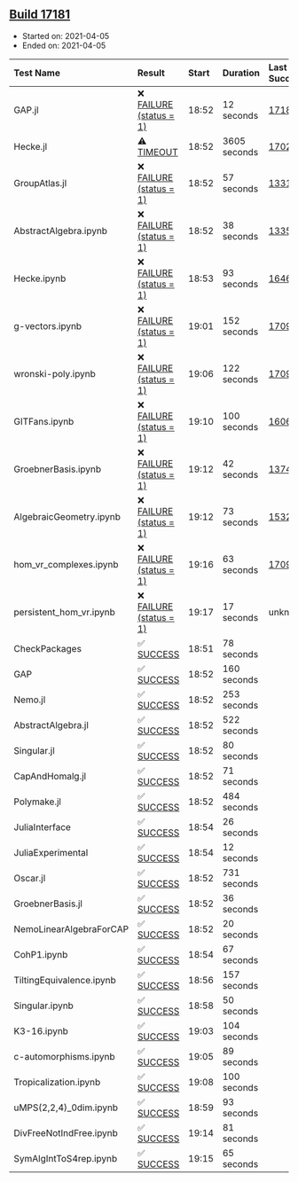 ## [Build 17181](https://oscarci.mathematik.uni-kl.de/job/oscar/17181/)

* Started on: 2021-04-05
* Ended on: 2021-04-05

| Test Name    | Result | Start | Duration | Last Success | First Failure |
|:-------------|:-------|:------|:---------|:-------------|:--------------|
| GAP.jl | ❌ [FAILURE (status = 1)](https://oscarci.mathematik.uni-kl.de/job/oscar/17181/artifact/logs/build-17181/GAP.jl.log) | 18:52 | 12 seconds | [17180](https://oscarci.mathematik.uni-kl.de/job/oscar/17180/) | [17181](https://oscarci.mathematik.uni-kl.de/job/oscar/17181/) |
| Hecke.jl | ⚠ [TIMEOUT](https://oscarci.mathematik.uni-kl.de/job/oscar/17181/artifact/logs/build-17181/Hecke.jl.log) | 18:52 | 3605 seconds | [17022](https://oscarci.mathematik.uni-kl.de/job/oscar/17022/) | [17023](https://oscarci.mathematik.uni-kl.de/job/oscar/17023/) |
| GroupAtlas.jl | ❌ [FAILURE (status = 1)](https://oscarci.mathematik.uni-kl.de/job/oscar/17181/artifact/logs/build-17181/GroupAtlas.jl.log) | 18:52 | 57 seconds | [13311](https://oscarci.mathematik.uni-kl.de/job/oscar/13311/) | [13312](https://oscarci.mathematik.uni-kl.de/job/oscar/13312/) |
| AbstractAlgebra.ipynb | ❌ [FAILURE (status = 1)](https://oscarci.mathematik.uni-kl.de/job/oscar/17181/artifact/logs/build-17181/AbstractAlgebra.ipynb.log) | 18:52 | 38 seconds | [13355](https://oscarci.mathematik.uni-kl.de/job/oscar/13355/) | [13356](https://oscarci.mathematik.uni-kl.de/job/oscar/13356/) |
| Hecke.ipynb | ❌ [FAILURE (status = 1)](https://oscarci.mathematik.uni-kl.de/job/oscar/17181/artifact/logs/build-17181/Hecke.ipynb.log) | 18:53 | 93 seconds | [16463](https://oscarci.mathematik.uni-kl.de/job/oscar/16463/) | [16464](https://oscarci.mathematik.uni-kl.de/job/oscar/16464/) |
| g-vectors.ipynb | ❌ [FAILURE (status = 1)](https://oscarci.mathematik.uni-kl.de/job/oscar/17181/artifact/logs/build-17181/g-vectors.ipynb.log) | 19:01 | 152 seconds | [17099](https://oscarci.mathematik.uni-kl.de/job/oscar/17099/) | [17100](https://oscarci.mathematik.uni-kl.de/job/oscar/17100/) |
| wronski-poly.ipynb | ❌ [FAILURE (status = 1)](https://oscarci.mathematik.uni-kl.de/job/oscar/17181/artifact/logs/build-17181/wronski-poly.ipynb.log) | 19:06 | 122 seconds | [17098](https://oscarci.mathematik.uni-kl.de/job/oscar/17098/) | [17099](https://oscarci.mathematik.uni-kl.de/job/oscar/17099/) |
| GITFans.ipynb | ❌ [FAILURE (status = 1)](https://oscarci.mathematik.uni-kl.de/job/oscar/17181/artifact/logs/build-17181/GITFans.ipynb.log) | 19:10 | 100 seconds | [16068](https://oscarci.mathematik.uni-kl.de/job/oscar/16068/) | [16069](https://oscarci.mathematik.uni-kl.de/job/oscar/16069/) |
| GroebnerBasis.ipynb | ❌ [FAILURE (status = 1)](https://oscarci.mathematik.uni-kl.de/job/oscar/17181/artifact/logs/build-17181/GroebnerBasis.ipynb.log) | 19:12 | 42 seconds | [13748](https://oscarci.mathematik.uni-kl.de/job/oscar/13748/) | [13749](https://oscarci.mathematik.uni-kl.de/job/oscar/13749/) |
| AlgebraicGeometry.ipynb | ❌ [FAILURE (status = 1)](https://oscarci.mathematik.uni-kl.de/job/oscar/17181/artifact/logs/build-17181/AlgebraicGeometry.ipynb.log) | 19:12 | 73 seconds | [15322](https://oscarci.mathematik.uni-kl.de/job/oscar/15322/) | [15323](https://oscarci.mathematik.uni-kl.de/job/oscar/15323/) |
| hom_vr_complexes.ipynb | ❌ [FAILURE (status = 1)](https://oscarci.mathematik.uni-kl.de/job/oscar/17181/artifact/logs/build-17181/hom_vr_complexes.ipynb.log) | 19:16 | 63 seconds | [17099](https://oscarci.mathematik.uni-kl.de/job/oscar/17099/) | [17100](https://oscarci.mathematik.uni-kl.de/job/oscar/17100/) |
| persistent_hom_vr.ipynb | ❌ [FAILURE (status = 1)](https://oscarci.mathematik.uni-kl.de/job/oscar/17181/artifact/logs/build-17181/persistent_hom_vr.ipynb.log) | 19:17 | 17 seconds | unknown | unknown |
| CheckPackages | ✅ [SUCCESS](https://oscarci.mathematik.uni-kl.de/job/oscar/17181/artifact/logs/build-17181/CheckPackages.log) | 18:51 | 78 seconds |  |  |
| GAP | ✅ [SUCCESS](https://oscarci.mathematik.uni-kl.de/job/oscar/17181/artifact/logs/build-17181/GAP.log) | 18:52 | 160 seconds |  |  |
| Nemo.jl | ✅ [SUCCESS](https://oscarci.mathematik.uni-kl.de/job/oscar/17181/artifact/logs/build-17181/Nemo.jl.log) | 18:52 | 253 seconds |  |  |
| AbstractAlgebra.jl | ✅ [SUCCESS](https://oscarci.mathematik.uni-kl.de/job/oscar/17181/artifact/logs/build-17181/AbstractAlgebra.jl.log) | 18:52 | 522 seconds |  |  |
| Singular.jl | ✅ [SUCCESS](https://oscarci.mathematik.uni-kl.de/job/oscar/17181/artifact/logs/build-17181/Singular.jl.log) | 18:52 | 80 seconds |  |  |
| CapAndHomalg.jl | ✅ [SUCCESS](https://oscarci.mathematik.uni-kl.de/job/oscar/17181/artifact/logs/build-17181/CapAndHomalg.jl.log) | 18:52 | 71 seconds |  |  |
| Polymake.jl | ✅ [SUCCESS](https://oscarci.mathematik.uni-kl.de/job/oscar/17181/artifact/logs/build-17181/Polymake.jl.log) | 18:52 | 484 seconds |  |  |
| JuliaInterface | ✅ [SUCCESS](https://oscarci.mathematik.uni-kl.de/job/oscar/17181/artifact/logs/build-17181/JuliaInterface.log) | 18:54 | 26 seconds |  |  |
| JuliaExperimental | ✅ [SUCCESS](https://oscarci.mathematik.uni-kl.de/job/oscar/17181/artifact/logs/build-17181/JuliaExperimental.log) | 18:54 | 12 seconds |  |  |
| Oscar.jl | ✅ [SUCCESS](https://oscarci.mathematik.uni-kl.de/job/oscar/17181/artifact/logs/build-17181/Oscar.jl.log) | 18:52 | 731 seconds |  |  |
| GroebnerBasis.jl | ✅ [SUCCESS](https://oscarci.mathematik.uni-kl.de/job/oscar/17181/artifact/logs/build-17181/GroebnerBasis.jl.log) | 18:52 | 36 seconds |  |  |
| NemoLinearAlgebraForCAP | ✅ [SUCCESS](https://oscarci.mathematik.uni-kl.de/job/oscar/17181/artifact/logs/build-17181/NemoLinearAlgebraForCAP.log) | 18:52 | 20 seconds |  |  |
| CohP1.ipynb | ✅ [SUCCESS](https://oscarci.mathematik.uni-kl.de/job/oscar/17181/artifact/logs/build-17181/CohP1.ipynb.log) | 18:54 | 67 seconds |  |  |
| TiltingEquivalence.ipynb | ✅ [SUCCESS](https://oscarci.mathematik.uni-kl.de/job/oscar/17181/artifact/logs/build-17181/TiltingEquivalence.ipynb.log) | 18:56 | 157 seconds |  |  |
| Singular.ipynb | ✅ [SUCCESS](https://oscarci.mathematik.uni-kl.de/job/oscar/17181/artifact/logs/build-17181/Singular.ipynb.log) | 18:58 | 50 seconds |  |  |
| K3-16.ipynb | ✅ [SUCCESS](https://oscarci.mathematik.uni-kl.de/job/oscar/17181/artifact/logs/build-17181/K3-16.ipynb.log) | 19:03 | 104 seconds |  |  |
| c-automorphisms.ipynb | ✅ [SUCCESS](https://oscarci.mathematik.uni-kl.de/job/oscar/17181/artifact/logs/build-17181/c-automorphisms.ipynb.log) | 19:05 | 89 seconds |  |  |
| Tropicalization.ipynb | ✅ [SUCCESS](https://oscarci.mathematik.uni-kl.de/job/oscar/17181/artifact/logs/build-17181/Tropicalization.ipynb.log) | 19:08 | 100 seconds |  |  |
| uMPS(2,2,4)_0dim.ipynb | ✅ [SUCCESS](https://oscarci.mathematik.uni-kl.de/job/oscar/17181/artifact/logs/build-17181/uMPS-2-2-4-_0dim.ipynb.log) | 18:59 | 93 seconds |  |  |
| DivFreeNotIndFree.ipynb | ✅ [SUCCESS](https://oscarci.mathematik.uni-kl.de/job/oscar/17181/artifact/logs/build-17181/DivFreeNotIndFree.ipynb.log) | 19:14 | 81 seconds |  |  |
| SymAlgIntToS4rep.ipynb | ✅ [SUCCESS](https://oscarci.mathematik.uni-kl.de/job/oscar/17181/artifact/logs/build-17181/SymAlgIntToS4rep.ipynb.log) | 19:15 | 65 seconds |  |  |
